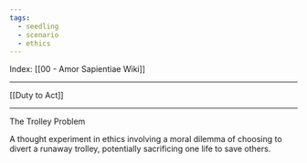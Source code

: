 ```yaml
---
tags:
  - seedling
  - scenario
  - ethics
---
```

Index: [[00 - Amor Sapientiae Wiki]]

---

[[Duty to Act]]

---

The Trolley Problem    

A thought experiment in ethics involving a moral dilemma of choosing to divert a runaway trolley, potentially sacrificing one life to save others.
